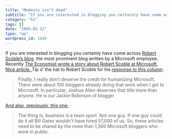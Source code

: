 ```yaml
---
title: "Modesty isn’t dead"
subtitle: "If you are interested in blogging you certainly have come across [Robert Scoble’s blog](http://scobl..."
category: "51"
tags: []
date: "2005-02-12"
type: "wp"
wordpress_id: 1849
---
```

If you are interested in blogging you certainly have come across [Robert Scoble’s blog](http://scoble.weblogs.com/), the most prominent blog written by a Microsoft employee. Recently [The Economist wrote a story about Robert Scoble at Microsoft. Nice article. ](http://www.economist.com/people/displayStory.cfm?story_id=3644293)
Tip o’ the hat to Robert Scoble for his [response to this column](http://radio.weblogs.com/0001011/2005/02/11.html#a9393):

> Finally, I really don’t deserve the credit for humanizing Microsoft. There were about 100 bloggers already doing that work when I got to Microsoft. In particular, Joshua Allen deserves that title more than anyone. He is our Jackie Robinson of blogger

[And also, previously, this one:](http://radio.weblogs.com/0001011/2005/02/10.html#a9389)

> The thing is, business is a team sport. Not one guy. If one guy could do it all Bill Gates wouldn’t have hired 57,000 of us. So, these articles need to be shared by the more than 1,360 Microsoft bloggers who work in public.